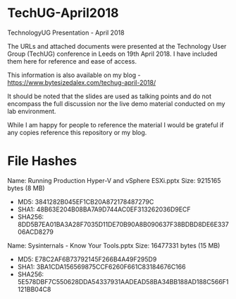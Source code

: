 # TechUG-April2018
TechnologyUG Presentation - April 2018

The URLs and attached documents were presented at the Technology User Group (TechUG) conference in Leeds on 19th April 2018. I have included them here for reference and ease of access.

This information is also available on my blog -  https://www.bytesizedalex.com/techug-april-2018/

It should be noted that the slides are used as talking points and do not encompass the full discussion nor the live demo material conducted on my lab environment.

While I am happy for people to reference the material I would be grateful if any copies reference this repository or my blog.

# File Hashes

Name: Running Production Hyper-V and vSphere ESXi.pptx
Size: 9215165 bytes (8 MB)

* MD5: 3841282B045EF1CB20A872178487279C
* SHA1: 48B63E204B08BA7A9D744AC0EF313262036D9ECF
* SHA256: 8DD5B7EA01BA3A28F7035D11DE70B90A8B090637F38BDBD8DE6E33706ACD8279

Name: Sysinternals - Know Your Tools.pptx
Size: 16477331 bytes (15 MB)

* MD5: E78C2AF6B73792145F266B4A49F295D9
* SHA1: 3BA1CDA156569875CCF6260F661C83184676C166
* SHA256: 5E578DBF7C550628DDA54337931AADEAD58BA34BB188AD188C566F1121BB04C8
